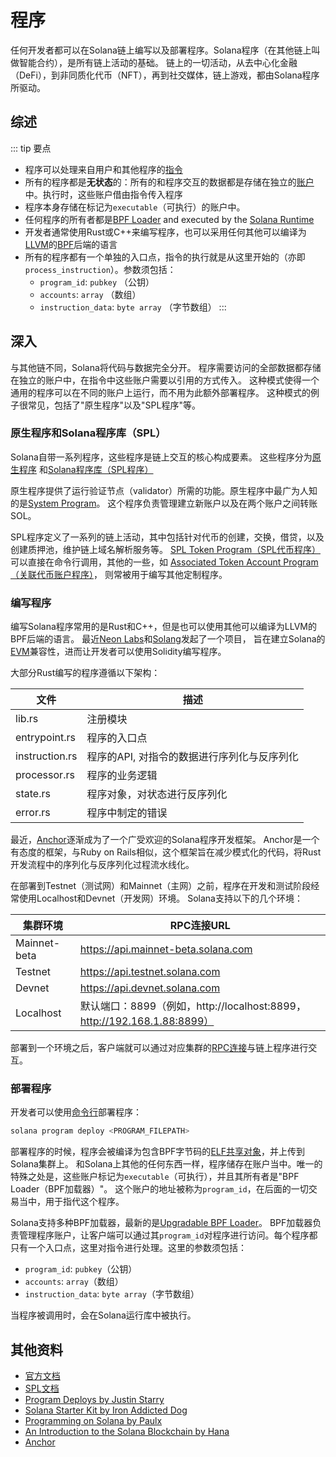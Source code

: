 
# 程序

任何开发者都可以在Solana链上编写以及部署程序。Solana程序（在其他链上叫做智能合约），是所有链上活动的基础。
链上的一切活动，从去中心化金融（DeFi），到非同质化代币（NFT），再到社交媒体，链上游戏，都由Solana程序所驱动。

## 综述

::: tip 要点
- 程序可以处理来自用户和其他程序的[指令](./transactions)
- 所有的程序都是**无状态**的：所有的和程序交互的数据都是存储在独立的[账户](./accounts.md)中。执行时，这些账户借由指令传入程序
- 程序本身存储在标记为`executable`（可执行）的账户中。
- 任何程序的所有者都是[BPF Loader](https://docs.solana.com/developing/runtime-facilities/programs#bpf-loader) and executed by the [Solana Runtime](https://docs.solana.com/developing/programming-model/runtime)
- 开发者通常使用Rust或C++来编写程序，也可以采用任何其他可以编译为[LLVM](https://llvm.org/)的[BPF](https://en.wikipedia.org/wiki/Berkeley_Packet_Filter)后端的语言
- 所有的程序都有一个单独的入口点，指令的执行就是从这里开始的（亦即`process_instruction`）。参数须包括：
    - `program_id`: `pubkey` （公钥）
    - `accounts`: `array` （数组）
    - `instruction_data`: `byte array` （字节数组）
:::

## 深入

与其他链不同，Solana将代码与数据完全分开。
程序需要访问的全部数据都存储在独立的账户中，在指令中这些账户需要以引用的方式传入。
这种模式使得一个通用的程序可以在不同的账户上运行，而不用为此额外部署程序。
这种模式的例子很常见，包括了"原生程序"以及"SPL程序"等。

### 原生程序和Solana程序库（SPL）

Solana自带一系列程序，这些程序是链上交互的核心构成要素。
这些程序分为[原生程序](https://docs.solana.com/developing/runtime-facilities/programs#bpf-loader)
和[Solana程序库（SPL程序）](https://spl.solana.com/)

原生程序提供了运行验证节点（validator）所需的功能。原生程序中最广为人知的是[System Program](https://docs.solana.com/developing/runtime-facilities/programs#system-program)。
这个程序负责管理建立新账户以及在两个账户之间转账SOL。

SPL程序定义了一系列的链上活动，其中包括针对代币的创建，交换，借贷，以及创建质押池，维护链上域名解析服务等。
[SPL Token Program（SPL代币程序）](https://spl.solana.com/token)可以直接在命令行调用，其他的一些，如
[Associated Token Account Program（关联代币账户程序）](https://spl.solana.com/associated-token-account)，
则常被用于编写其他定制程序。

### 编写程序

编写Solana程序常用的是Rust和C++，但是也可以使用其他可以编译为LLVM的BPF后端的语言。
最近[Neon Labs](https://neon-labs.org/)和[Solang](https://solang.readthedocs.io/en/latest/)发起了一个项目，
旨在建立Solana的[EVM](https://ethereum.org/en/developers/docs/evm/)兼容性，进而让开发者可以使用Solidity编写程序。

大部分Rust编写的程序遵循以下架构：

| 文件           | 描述                                   |
|----------------|-----------------------------------------------|
| lib.rs         | 注册模块                           |
| entrypoint.rs  | 程序的入口点                     |
| instruction.rs | 程序的API, 对指令的数据进行序列化与反序列化 |
| processor.rs   | 程序的业务逻辑                                 |
| state.rs       | 程序对象，对状态进行反序列化        |
| error.rs       | 程序中制定的错误                      |

最近，[Anchor](https://project-serum.github.io/anchor/getting-started/introduction.html)逐渐成为了一个广受欢迎的Solana程序开发框架。
Anchor是一个有态度的框架，与Ruby on Rails相似，这个框架旨在减少模式化的代码，将Rust开发流程中的序列化与反序列化过程流水线化。

在部署到Testnet（测试网）和Mainnet（主网）之前，程序在开发和测试阶段经常使用Localhost和Devnet（开发网）环境。
Solana支持以下的几个环境：

| 集群环境              | RPC连接URL                                                                 |
|----------------------|---------------------------------------------------------------------------|
| Mainnet-beta         | https://api.mainnet-beta.solana.com                                       |
| Testnet              | https://api.testnet.solana.com                                            |
| Devnet               | https://api.devnet.solana.com                                             |
| Localhost            | 默认端口：8899（例如，http://localhost:8899，http://192.168.1.88:8899）      |

部署到一个环境之后，客户端就可以通过对应集群的[RPC连接](https://docs.solana.com/developing/clients/jsonrpc-api)与链上程序进行交互。

### 部署程序

开发者可以使用[命令行](https://docs.solana.com/cli/deploy-a-program)部署程序：

```bash
solana program deploy <PROGRAM_FILEPATH>
```

部署程序的时候，程序会被编译为包含BPF字节码的[ELF共享对象](https://en.wikipedia.org/wiki/Executable_and_Linkable_Format)，并上传到Solana集群上。
和Solana上其他的任何东西一样，程序储存在账户当中。唯一的特殊之处是，这些账户标记为`executable`（可执行），并且其所有者是"BPF Loader（BPF加载器）"。
这个账户的地址被称为`program_id`，在后面的一切交易当中，用于指代这个程序。

Solana支持多种BPF加载器，最新的是[Upgradable BPF Loader](https://explorer.solana.com/address/BPFLoaderUpgradeab1e11111111111111111111111)。
BPF加载器负责管理程序账户，让客户端可以通过其`program_id`对程序进行访问。每个程序都只有一个入口点，这里对指令进行处理。这里的参数须包括：
- `program_id`: `pubkey`（公钥）
- `accounts`: `array`（数组）
- `instruction_data`: `byte array`（字节数组）

当程序被调用时，会在Solana运行库中被执行。

## 其他资料

- [官方文档](https://docs.solana.com/developing/on-chain-programs/overview)
- [SPL文档](https://spl.solana.com/)
- [Program Deploys by Justin Starry](https://jstarry.notion.site/Program-deploys-29780c48794c47308d5f138074dd9838)
- [Solana Starter Kit by Iron Addicted Dog](https://hackmd.io/@ironaddicteddog/solana-starter-kit)
- [Programming on Solana by Paulx](https://paulx.dev/blog/2021/01/14/programming-on-solana-an-introduction/)
- [An Introduction to the Solana Blockchain by Hana](https://2501babe.github.io/posts/solana101.html)
- [Anchor](https://project-serum.github.io/anchor/getting-started/introduction.html)
